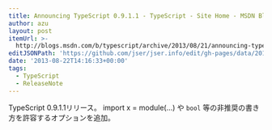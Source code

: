 ```yaml
---
title: Announcing TypeScript 0.9.1.1 - TypeScript - Site Home - MSDN Blogs
author: azu
layout: post
itemUrl: >-
  http://blogs.msdn.com/b/typescript/archive/2013/08/21/announcing-typescript-0-9-1-1.aspx
editJSONPath: 'https://github.com/jser/jser.info/edit/gh-pages/data/2013/08/index.json'
date: '2013-08-22T14:16:33+00:00'
tags:
  - TypeScript
  - ReleaseNote
---
```

TypeScript 0.9.1.1リリース。
import x = module(...) や `bool` 等の非推奨の書き方を許容するオプションを追加。
